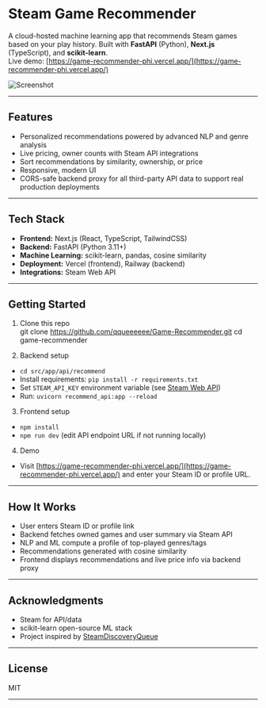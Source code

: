 # Steam Game Recommender

A cloud-hosted machine learning app that recommends Steam games based on your play history. Built with **FastAPI** (Python), **Next.js** (TypeScript), and **scikit-learn**.  
Live demo: [https://game-recommender-phi.vercel.app/](https://game-recommender-phi.vercel.app/)

![Screenshot](https://github.com/user-attachments/assets/19d97d88-79a0-4014-9035-8252f9062f2b)

---

## Features

- Personalized recommendations powered by advanced NLP and genre analysis
- Live pricing, owner counts with Steam API integrations
- Sort recommendations by similarity, ownership, or price
- Responsive, modern UI
- CORS-safe backend proxy for all third-party API data to support real production deployments

---

## Tech Stack

- **Frontend:** Next.js (React, TypeScript, TailwindCSS)
- **Backend:** FastAPI (Python 3.11+)
- **Machine Learning:** scikit-learn, pandas, cosine similarity
- **Deployment:** Vercel (frontend), Railway (backend)
- **Integrations:** Steam Web API

---

## Getting Started

1. Clone this repo  
git clone https://github.com/qqueeeeee/Game-Recommender.git
cd game-recommender


2. Backend setup
- `cd src/app/api/recommend`
- Install requirements: `pip install -r requirements.txt`
- Set `STEAM_API_KEY` environment variable (see [Steam Web API](https://steamcommunity.com/dev/apikey))
- Run: `uvicorn recommend_api:app --reload`

3. Frontend setup  
- `npm install`
- `npm run dev` (edit API endpoint URL if not running locally)

4. Demo  
- Visit [https://game-recommender-phi.vercel.app/](https://game-recommender-phi.vercel.app/) and enter your Steam ID or profile URL.

---

## How It Works

- User enters Steam ID or profile link
- Backend fetches owned games and user summary via Steam API
- NLP and ML compute a profile of top-played genres/tags
- Recommendations generated with cosine similarity
- Frontend displays recommendations and live price info via backend proxy

---

## Acknowledgments

- Steam for API/data
- scikit-learn open-source ML stack
- Project inspired by [SteamDiscoveryQueue](https://store.steampowered.com/explore/)

---

## License

MIT

---

